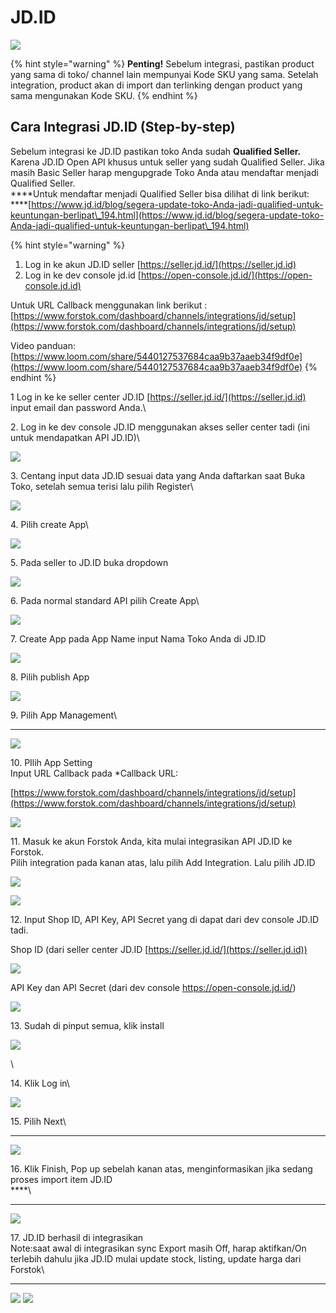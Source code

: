 # JD.ID

![](../../.gitbook/assets/screen-shot-2021-05-31-at-1.13.24-pm.png)

{% hint style="warning" %}
**Penting!**  Sebelum integrasi, pastikan product yang sama di toko/ channel lain mempunyai Kode SKU yang sama. Setelah integration, product akan di import dan terlinking dengan product yang sama mengunakan Kode SKU.
{% endhint %}

## Cara Integrasi JD.ID (Step-by-step)

Sebelum integrasi ke JD.ID pastikan toko Anda sudah **Qualified Seller.** Karena JD.ID Open API khusus untuk seller yang sudah Qualified Seller. Jika masih Basic Seller harap mengupgrade Toko Anda atau mendaftar menjadi Qualified Seller.\
****Untuk mendaftar menjadi Qualified Seller bisa dilihat di link berikut:\
****[https://www.jd.id/blog/segera-update-toko-Anda-jadi-qualified-untuk-keuntungan-berlipat\_194.html](https://www.jd.id/blog/segera-update-toko-Anda-jadi-qualified-untuk-keuntungan-berlipat\_194.html)

{% hint style="warning" %}
1. Log in ke akun JD.ID seller [https://seller.jd.id/](https://seller.jd.id)
2. Log in ke dev console jd.id [https://open-console.jd.id/](https://open-console.jd.id)

Untuk URL Callback menggunakan link berikut : [https://www.forstok.com/dashboard/channels/integrations/jd/setup](https://www.forstok.com/dashboard/channels/integrations/jd/setup)

Video panduan: [https://www.loom.com/share/5440127537684caa9b37aaeb34f9df0e](https://www.loom.com/share/5440127537684caa9b37aaeb34f9df0e)
{% endhint %}



1 Log in ke ke seller center JD.ID [https://seller.jd.id/](https://seller.jd.id) input email dan password Anda.\


2\. Log in ke dev console JD.ID menggunakan akses seller center tadi (ini untuk mendapatkan API JD.ID)\


![](../../.gitbook/assets/2.jpeg)

3\. Centang input data JD.ID sesuai data yang Anda daftarkan saat Buka Toko, setelah semua terisi lalu pilih Register\


![](../../.gitbook/assets/3.jpeg)

4\. Pilih create App\


![](../../.gitbook/assets/5.jpeg)

5\. Pada seller to JD.ID buka dropdown

![](../../.gitbook/assets/6.jpeg)

6\. Pada normal standard API pilih Create App\


![](../../.gitbook/assets/7.jpeg)

7\. Create App pada App Name input Nama Toko Anda di JD.ID

![](<../../.gitbook/assets/image (410).png>)

8\. Pilih publish App

![](../../.gitbook/assets/8.jpeg)

9\. Pilih App Management\
****

![](../../.gitbook/assets/9.jpeg)

10\. PIlih App Setting\
Input URL Callback pada \*Callback URL:

[https://www.forstok.com/dashboard/channels/integrations/jd/setup](https://www.forstok.com/dashboard/channels/integrations/jd/setup)

![](../../.gitbook/assets/10.jpeg)

11\. Masuk ke akun Forstok Anda, kita mulai integrasikan API JD.ID ke Forstok.\
Pilih integration pada kanan atas, lalu pilih Add Integration. Lalu pilih JD.ID

![](../../.gitbook/assets/11.jpeg)

![](<../../.gitbook/assets/image (409).png>)

12\. Input Shop ID, API Key, API Secret yang di dapat dari dev console JD.ID tadi.



Shop ID (dari seller center JD.ID [https://seller.jd.id/](https://seller.jd.id))

![](../../.gitbook/assets/14.jpeg)

API Key dan API Secret (dari dev console https://open-console.jd.id/)

![](../../.gitbook/assets/13.jpeg)

13\. Sudah di pinput semua, klik install

![](../../.gitbook/assets/15.jpeg)

\


14\. Klik Log in\


![](<../../.gitbook/assets/155 (1).jpeg>)

15\. Pilih Next\
****

![](<../../.gitbook/assets/16 (1).jpeg>)

16\. Klik Finish, Pop up sebelah kanan atas, menginformasikan jika sedang proses import item JD.ID\
****\
****

![](../../.gitbook/assets/19.jpeg)

17\. JD.ID berhasil di integrasikan\
Note:saat awal di integrasikan sync Export masih Off, harap aktifkan/On terlebih dahulu jika JD.ID mulai update stock, listing, update harga dari Forstok\
****

![](https://lh3.googleusercontent.com/u8SknBniwzULnESwMyEQ\_2xlgw\_mk3L2PQszAl13sLTBE1RZFiFfbDQMwzT2aIfEZxodOnkfpdoiHoxrs3NnqiyCNcBXx2EJrmpYDu1zb8TcfrcIrJLsoOmQ9yhZaSyEg40\_DtJu) ![](<../../.gitbook/assets/17 (1).jpeg>)
